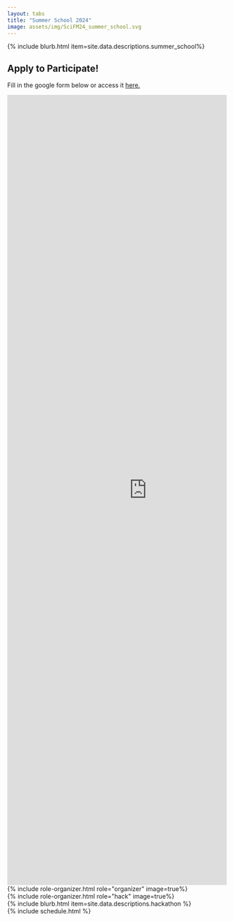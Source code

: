 ```yaml
---
layout: tabs
title: "Summer School 2024"
image: assets/img/SciFM24_summer_school.svg
---
```

<div class="tab-content" id="pills-tabContent">
    <div class="tab-pane fade show active" id="about" role="tabpanel" aria-labelledby="pills-about-tab"> 
        {% include blurb.html item=site.data.descriptions.summer_school%}
        <div style="overflow-x: scroll;">
        <h2> Apply to Participate! </h2>
            <p> Fill in the google form below or access it <a href="https://forms.gle/vvFfDUnd93nMyKi36"> here.</a> </p>
            <iframe src="https://docs.google.com/forms/d/e/1FAIpQLSdLoh_ETU7P8R36OT-hjgWnTHwiIl8UFIrH4hOhwWocdwKLCg/viewform?embedded=true" width="640" height="1812" frameborder="0" marginheight="0" marginwidth="0">Loading…
            </iframe>
        </div>
    </div>
    <div class="tab-pane fade" id="organizers" role="tabpanel" aria-labelledby="pills-organizers-tab">
        <section>
        {% include role-organizer.html role="organizer" image=true%}
        </section>
        <section>
        {% include role-organizer.html role="hack" image=true%}
        </section>
    </div>
    <div class="tab-pane fade" id="hackathon" role="tabpanel" aria-labelledby="pills-hackathon-tab">
        {% include  blurb.html item=site.data.descriptions.hackathon %}
    </div>
    <div class="tab-pane fade" id="schedule" role="tabpanel" aria-labelledby="pills-schedule-tab">
        {% include schedule.html %}
    </div>
</div>
